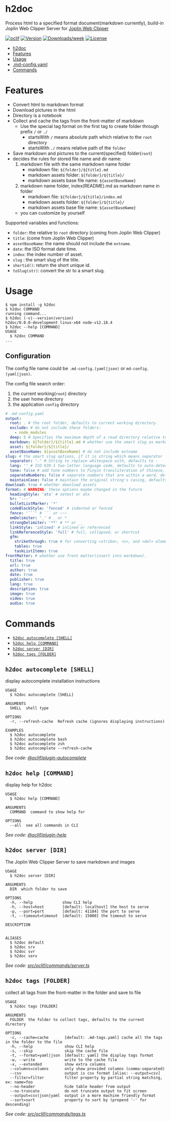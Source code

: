 # h2doc

Process html to a specified format document(markdown currently), build-in Joplin Web Clipper Server for [Joplin Web Clipper](https://joplinapp.org/clipper/)

[![oclif](https://img.shields.io/badge/cli-oclif-brightgreen.svg)](https://oclif.io)
[![Version](https://img.shields.io/npm/v/h2doc.svg)](https://npmjs.org/package/h2doc)
[![Downloads/week](https://img.shields.io/npm/dw/h2doc.svg)](https://npmjs.org/package/h2doc)
[![License](https://img.shields.io/npm/l/h2doc.svg)](https://github.com/snowyu/h2doc/blob/master/package.json)

<!-- toc -->
* [h2doc](#h2doc)
* [Features](#features)
* [Usage](#usage)
* [.md-config.yaml](#md-configyaml)
* [Commands](#commands)
<!-- tocstop -->

# Features

- Convert html to markdown format
- Download pictures in the html
- Directory is a notebook
- Collect and cache the tags from the front-matter of markdown
  - Use the special tag format on the first tag to create folder through prefix `/` or `./`
    - startsWith `/` means absolute path which relative to the `root` directory
    - startsWith `./` means relative path of the `folder`
- Save markdown and pictures to the current(specified) folder(`root`)
- decides the rules for stored file name and dir name:
  1. markdown file with the same markdown name folder
     - markdown file: `${folder}/${title}.md`
     - markdown assets folder: `${folder}/${title}/`
     - markdown assets base file name: `${assetBaseName}`
  2. markdown name folder, index(README).md as markdown name in folder
     - markdown file: `${folder}/${title}/index.md`
     - markdown assets folder: `${folder}/${title}/`
     - markdown assets base file name: `${assetBaseName}`
  - you can customize by yourself

Supported variables and functions:

- `folder`: the relative to `root` directory (coming from Joplin Web Clipper)
- `title`: (come from Joplin Web Clipper)
- `assetBaseName`: the name should not include the `extname`.
- `date`: the ISO format date time.
- `index`: the index number of asset.
- `slug` : the smart slug of the title.
- `shortid()`: return the short unique id.
- `toSlug(str)`: convert the str to a smart slug.

# Usage

<!-- usage -->
```sh-session
$ npm install -g h2doc
$ h2doc COMMAND
running command...
$ h2doc (-v|--version|version)
h2doc/0.0.0-development linux-x64 node-v12.18.4
$ h2doc --help [COMMAND]
USAGE
  $ h2doc COMMAND
...
```
<!-- usagestop -->

## Configuration

The config file name could be `.md-config.(yaml|json)` or `md-config.(yaml|json)`.

The config file search order:

1. the current working(`root`) directory
2. the user home directory
3. the application `config` directory

````yml
# .md-config.yaml
output:
  root: . # the root folder, defaults to current working directory.
  exclude: # do not include these folders:
    - node_modules
  deep: 5 # Specifies the maximum depth of a read directory relative to the root.
  markdown: ${folder}/${title}.md # whether use the smart slug as markdown file name
  asset: ${folder}/${title}/
  assetBaseName: ${assetBaseName} # do not include extname
slug: # the smart slug options, if it is string which means separator
  separator: '-' # String to replace whitespace with, defaults to -
  lang: '' # ISO 639-1 two-letter language code, defaults to auto-detected language
  tone: false # add tone numbers to Pinyin transliteration of Chinese, defaults to true
  separateNumbers: false # separate numbers that are within a word, defaults to false
  maintainCase: false # maintain the original string's casing, defaults to false
download: true # whether download assets
format: # WARNING: these options maybe changed in the future
  headingStyle: 'atx' # setext or atx
  hr: '---'
  bulletListMarker: '*'
  codeBlockStyle: 'fenced' # indented or fenced
  fence: '```' # ``` or ~~~
  emDelimiter: '_' # _ or *
  strongDelimiter: '**' # ** or __
  linkStyle: 'inlined' # inlined or referenced
  linkReferenceStyle: 'full' # full, collapsed, or shortcut
  gfm:
    strikethrough: true # for converting <strike>, <s>, and <del> elements
    tables: true
    taskListItems: true
frontMatter: # whether use front matter(insert into markdown).
  title: true
  url: true
  author: true
  date: true
  publisher: true
  lang: true
  description: true
  image: true
  video: true
  audio: true
````

# Commands

<!-- commands -->
* [`h2doc autocomplete [SHELL]`](#h2doc-autocomplete-shell)
* [`h2doc help [COMMAND]`](#h2doc-help-command)
* [`h2doc server [DIR]`](#h2doc-server-dir)
* [`h2doc tags [FOLDER]`](#h2doc-tags-folder)

## `h2doc autocomplete [SHELL]`

display autocomplete installation instructions

```
USAGE
  $ h2doc autocomplete [SHELL]

ARGUMENTS
  SHELL  shell type

OPTIONS
  -r, --refresh-cache  Refresh cache (ignores displaying instructions)

EXAMPLES
  $ h2doc autocomplete
  $ h2doc autocomplete bash
  $ h2doc autocomplete zsh
  $ h2doc autocomplete --refresh-cache
```

_See code: [@oclif/plugin-autocomplete](https://github.com/oclif/plugin-autocomplete/blob/v0.2.0/src/commands/autocomplete/index.ts)_

## `h2doc help [COMMAND]`

display help for h2doc

```
USAGE
  $ h2doc help [COMMAND]

ARGUMENTS
  COMMAND  command to show help for

OPTIONS
  --all  see all commands in CLI
```

_See code: [@oclif/plugin-help](https://github.com/oclif/plugin-help/blob/v3.1.0/src/commands/help.ts)_

## `h2doc server [DIR]`

The Joplin Web Clipper Server to save markdown and images

```
USAGE
  $ h2doc server [DIR]

ARGUMENTS
  DIR  which folder to save

OPTIONS
  -h, --help             show CLI help
  -h, --host=host        [default: localhost] the host to serve
  -p, --port=port        [default: 41184] the port to serve
  -t, --timeout=timeout  [default: 15000] the timeout to serve

DESCRIPTION


ALIASES
  $ h2doc default
  $ h2doc srv
  $ h2doc svr
  $ h2doc serv
```

_See code: [src/oclif/commands/server.ts](https://github.com/snowyu/h2doc.js/blob/v0.0.0-development/src/oclif/commands/server.ts)_

## `h2doc tags [FOLDER]`

collect all tags from the front-matter in the folder and save to file

```
USAGE
  $ h2doc tags [FOLDER]

ARGUMENTS
  FOLDER  the folder to collect tags, defaults to the current directory

OPTIONS
  -c, --cache=cache       [default: .md-tags.yaml] cache all the tags in the folder to the file
  -h, --help              show CLI help
  -s, --skip              skip the cache file
  -t, --format=yaml|json  [default: yaml] the display tags format
  -w, --write             write to the cache file
  -x, --extended          show extra columns
  --columns=columns       only show provided columns (comma-separated)
  --csv                   output is csv format [alias: --output=csv]
  --filter=filter         filter property by partial string matching, ex: name=foo
  --no-header             hide table header from output
  --no-truncate           do not truncate output to fit screen
  --output=csv|json|yaml  output in a more machine friendly format
  --sort=sort             property to sort by (prepend '-' for descending)
```

_See code: [src/oclif/commands/tags.ts](https://github.com/snowyu/h2doc.js/blob/v0.0.0-development/src/oclif/commands/tags.ts)_
<!-- commandsstop -->
